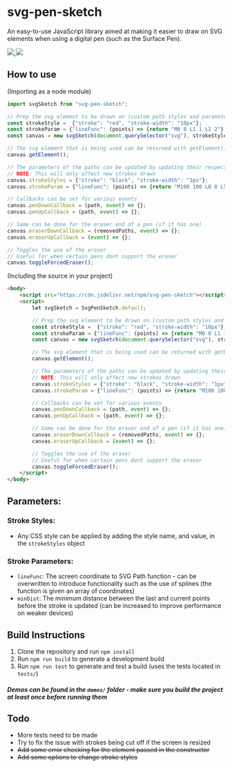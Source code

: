 # svg-pen-sketch
An easy-to-use JavaScript library aimed at making it easier to draw on SVG elements when using a digital pen (such as the Surface Pen). 

<a href="https://www.npmjs.com/package/svg-pen-sketch">
    <img src="https://img.shields.io/npm/v/svg-pen-sketch?style=flat-square">
</a>

<a href="https://github.com/Desousak/svg-pen-sketch/actions?query=workflow%3A%22Node.js+CI%22">
    <img src="https://img.shields.io/github/workflow/status/Desousak/svg-pen-sketch/Node.js%20CI?style=flat-square">
</a>

## How to use 
(Importing as a node module)
```javascript
import svgSketch from "svg-pen-sketch";

// Prep the svg element to be drawn on (custom path styles and parameters can be passed in optionally)
const strokeStyle =  {"stroke": "red", "stroke-width": "10px"};
const strokeParam = {"lineFunc": (points) => {return "M0 0 L1 1 L2 2"}, "minDist": 10};
const canvas = new svgSketch(document.querySelector("svg"), strokeStyle, strokeParam);

// The svg element that is being used can be returned with getElement()
canvas.getElement();

// The parameters of the paths can be updated by updating their respective objects
// NOTE: This will only affect new strokes drawn
canvas.strokeStyles = {"stroke": "black", "stroke-width": "1px"};
canvas.strokeParam = {"lineFunc": (points) => {return "M100 100 L0 0 L50 50"}, "minDist": 0};

// Callbacks can be set for various events
canvas.penDownCallback = (path, event) => {};
canvas.penUpCallback = (path, event) => {};

// Same can be done for the eraser end of a pen (if it has one)
canvas.eraserDownCallback = (removedPaths, event) => {};
canvas.eraserUpCallback = (event) => {};

// Toggles the use of the eraser
// Useful for when certain pens dont support the eraser
canvas.toggleForcedEraser();
```

(Including the source in your project)

```html
<body>
    <script src="https://cdn.jsdelivr.net/npm/svg-pen-sketch"></script>
    <script> 
        let svgSketch = SvgPenSketch.default;

        // Prep the svg element to be drawn on (custom path styles and parameters can be passed in optionally)
        const strokeStyle =  {"stroke": "red", "stroke-width": "10px"};
        const strokeParam = {"lineFunc": (points) => {return "M0 0 L1 1 L2 2"}, "minDist": 10};
        const canvas = new svgSketch(document.querySelector("svg"), strokeStyle, strokeParam);

        // The svg element that is being used can be returned with getElement()
        canvas.getElement();

        // The parameters of the paths can be updated by updating their respective objects
        // NOTE: This will only affect new strokes drawn
        canvas.strokeStyles = {"stroke": "black", "stroke-width": "1px"};
        canvas.strokeParam = {"lineFunc": (points) => {return "M100 100 L0 0 L50 50"}, "minDist": 0};

        // Callbacks can be set for various events
        canvas.penDownCallback = (path, event) => {};
        canvas.penUpCallback = (path, event) => {};

        // Same can be done for the eraser end of a pen (if it has one)
        canvas.eraserDownCallback = (removedPaths, event) => {};
        canvas.eraserUpCallback = (event) => {};

        // Toggles the use of the eraser
        // Useful for when certain pens dont support the eraser
        canvas.toggleForcedEraser();
    </script>
</body>
```

## Parameters:
### Stroke Styles:
- Any CSS style can be applied by adding the style name, and value, in the `strokeStyles` object
### Stroke Parameters:
- `lineFunc`: The screen coordinate to SVG Path function - can be overwritten to introduce functionality such as the use of splines (the function is given an array of coordinates)
- `minDist`: The minimum distance between the last and current points before the stroke is updated (can be increased to improve performance on weaker devices)

## Build Instructions
1) Clone the repository and run `npm install`
2) Run `npm run build` to generate a development build 
3) Run `npm run test` to generate and test a build (uses the tests located in `tests/`)

#### _Demos can be found in the `demos/` folder - make sure you build the project at least once before running them_ ####

## Todo
- More tests need to be made
- Try to fix the issue with strokes being cut off if the screen is resized
- ~~Add some error checking for the element passed in the constructor~~
- ~~Add some options to change stroke styles~~

